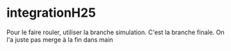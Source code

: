 # integrationH25
Pour le faire rouler, utiliser la branche simulation. C'est la branche finale. On l'a juste pas merge à la fin dans main
